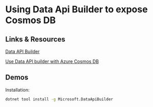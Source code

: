 # Using Data Api Builder to expose Cosmos DB

## Links & Resources

[Data API Builder](https://learn.microsoft.com/en-us/azure/data-api-builder/overview-to-data-api-builder?tabs=azure-sql)

[Use Data API builder with Azure Cosmos DB](https://learn.microsoft.com/en-us/azure/data-api-builder/get-started/get-started-azure-cosmos-db)

## Demos

Installation:

```bash
dotnet tool install -g Microsoft.DataApiBuilder
```